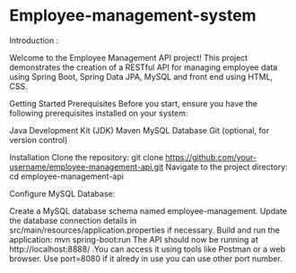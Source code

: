 # Employee-management-system

Introduction :

Welcome to the Employee Management API project! This project demonstrates the creation of a RESTful API for managing employee data using Spring Boot, Spring Data JPA, MySQL and front end using HTML, CSS.

Getting Started
Prerequisites
Before you start, ensure you have the following prerequisites installed on your system:

Java Development Kit (JDK)
Maven
MySQL Database
Git (optional, for version control)

Installation
Clone the repository:
git clone https://github.com/your-username/employee-management-api.git
Navigate to the project directory: cd employee-management-api

Configure MySQL Database:

Create a MySQL database schema named employee-management.
Update the database connection details in src/main/resources/application.properties if necessary.
Build and run the application: mvn spring-boot:run The API should now be running at http://localhost:8888/ .You can access it using tools like Postman or a web browser. Use port=8080 if it alredy in use you can use other port number.
